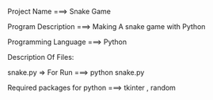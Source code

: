 Project Name ===> Snake Game

Program Description ===> Making A snake game with Python

Programming Language ===> Python

Description Of Files:

snake.py => For Run ===> python snake.py

Required packages for python ===> tkinter , random


